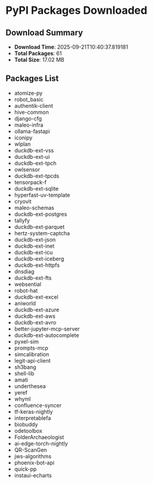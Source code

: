 # PyPI Packages Downloaded

## Download Summary
- **Download Time**: 2025-09-21T10:40:37.819181
- **Total Packages**: 61
- **Total Size**: 17.02 MB

## Packages List
- atomize-py
- robot_basic
- authentik-client
- hive-common
- django-cfg
- maleo-infra
- ollama-fastapi
- iconipy
- wlplan
- duckdb-ext-vss
- duckdb-ext-ui
- duckdb-ext-tpch
- owlsensor
- duckdb-ext-tpcds
- tensorpack-f
- duckdb-ext-sqlite
- hyperfast-uv-template
- cryovit
- maleo-schemas
- duckdb-ext-postgres
- tallyfy
- duckdb-ext-parquet
- hertz-system-captcha
- duckdb-ext-json
- duckdb-ext-inet
- duckdb-ext-icu
- duckdb-ext-iceberg
- duckdb-ext-httpfs
- dnsdiag
- duckdb-ext-fts
- websential
- robot-hat
- duckdb-ext-excel
- aniworld
- duckdb-ext-azure
- duckdb-ext-aws
- duckdb-ext-avro
- better-jupyter-mcp-server
- duckdb-ext-autocomplete
- pyxel-sim
- prompts-mcp
- simcalibration
- legit-api-client
- sh3bang
- shell-lib
- amati
- underthesea
- yeref
- whyml
- confluence-syncer
- tf-keras-nightly
- interpretablefa
- biobuddy
- odetoolbox
- FolderArchaeologist
- ai-edge-torch-nightly
- QR-ScanGen
- jws-algorithms
- phoenix-bot-api
- quick-pp
- instaui-echarts
